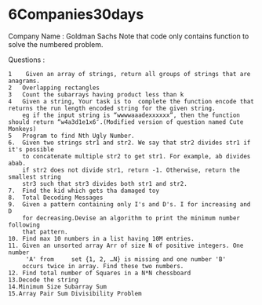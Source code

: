 # 6Companies30days

Company Name : Goldman Sachs
Note that code only contains function to solve the numbered problem.


Questions :

    1    Given an array of strings, return all groups of strings that are anagrams.
    2   Overlapping rectangles
    3   Count the subarrays having product less than k
    4   Given a string, Your task is to  complete the function encode that returns the run length encoded string for the given string.
        eg if the input string is “wwwwaaadexxxxxx”, then the function should return “w4a3d1e1x6″.(Modified version of question named Cute Monkeys)
    5   Program to find Nth Ugly Number.
    6.  Given two strings str1 and str2. We say that str2 divides str1 if it's possible
        to concatenate multiple str2 to get str1. For example, ab divides abab. 
        if str2 does not divide str1, return -1. Otherwise, return the smallest string 
        str3 such that str3 divides both str1 and str2.
    7.  Find the kid which gets tha damaged toy
    8.  Total Decoding Messages 
    9.  Given a pattern containing only I's and D's. I for increasing and D 
        for decreasing.Devise an algorithm to print the minimum number following
        that pattern.
    10. Find max 10 numbers in a list having 10M entries.
    11. Given an unsorted array Arr of size N of positive integers. One number 
         'A' from     set {1, 2, …N} is missing and one number 'B' 
        occurs twice in array. Find these two numbers.
    12. Find total number of Squares in a N*N chessboard
    13.Decode the string
    14.Minimum Size Subarray Sum
    15.Array Pair Sum Divisibility Problem
